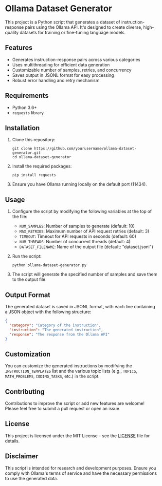 # Ollama Dataset Generator

This project is a Python script that generates a dataset of instruction-response pairs using the Ollama API. It's designed to create diverse, high-quality datasets for training or fine-tuning language models.

## Features

- Generates instruction-response pairs across various categories
- Uses multithreading for efficient data generation
- Customizable number of samples, retries, and concurrency
- Saves output in JSONL format for easy processing
- Robust error handling and retry mechanism

## Requirements

- Python 3.6+
- `requests` library

## Installation

1. Clone this repository:
   ```
   git clone https://github.com/yourusername/ollama-dataset-generator.git
   cd ollama-dataset-generator
   ```

2. Install the required packages:
   ```
   pip install requests
   ```

3. Ensure you have Ollama running locally on the default port (11434).

## Usage

1. Configure the script by modifying the following variables at the top of the file:
   - `NUM_SAMPLES`: Number of samples to generate (default: 10)
   - `MAX_RETRIES`: Maximum number of API request retries (default: 3)
   - `TIMEOUT`: Timeout for API requests in seconds (default: 60)
   - `NUM_THREADS`: Number of concurrent threads (default: 4)
   - `DATASET_FILENAME`: Name of the output file (default: "dataset.jsonl")

2. Run the script:
   ```
   python ollama-dataset-generator.py
   ```

3. The script will generate the specified number of samples and save them to the output file.

## Output Format

The generated dataset is saved in JSONL format, with each line containing a JSON object with the following structure:

```json
{
  "category": "Category of the instruction",
  "instruction": "The generated instruction",
  "response": "The response from the Ollama API"
}
```

## Customization

You can customize the generated instructions by modifying the `INSTRUCTION_TEMPLATES` list and the various topic lists (e.g., `TOPICS`, `MATH_PROBLEMS`, `CODING_TASKS`, etc.) in the script.

## Contributing

Contributions to improve the script or add new features are welcome! Please feel free to submit a pull request or open an issue.

## License

This project is licensed under the MIT License - see the [LICENSE](LICENSE) file for details.

## Disclaimer

This script is intended for research and development purposes. Ensure you comply with Ollama's terms of service and have the necessary permissions to use the generated data.

